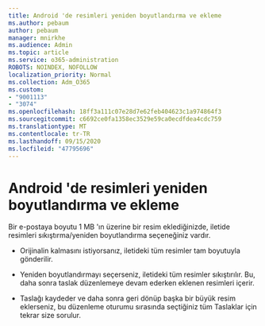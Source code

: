 ```yaml
---
title: Android 'de resimleri yeniden boyutlandırma ve ekleme
ms.author: pebaum
author: pebaum
manager: mnirkhe
ms.audience: Admin
ms.topic: article
ms.service: o365-administration
ROBOTS: NOINDEX, NOFOLLOW
localization_priority: Normal
ms.collection: Adm_O365
ms.custom:
- "9001113"
- "3074"
ms.openlocfilehash: 18ff3a111c07e28d7e62feb404623c1a974864f3
ms.sourcegitcommit: c6692ce0fa1358ec3529e59ca0ecdfdea4cdc759
ms.translationtype: MT
ms.contentlocale: tr-TR
ms.lasthandoff: 09/15/2020
ms.locfileid: "47795696"
---
```

# <a name="resize-and-attach-images-on-android"></a>Android 'de resimleri yeniden boyutlandırma ve ekleme

Bir e-postaya boyutu 1 MB 'ın üzerine bir resim eklediğinizde, iletide resimleri sıkıştırma/yeniden boyutlandırma seçeneğiniz vardır.
 
- Orijinalin kalmasını istiyorsanız, iletideki tüm resimler tam boyutuyla gönderilir.
 
- Yeniden boyutlandırmayı seçerseniz, iletideki tüm resimler sıkıştırılır.  Bu, daha sonra taslak düzenlemeye devam ederken eklenen resimleri içerir.
 
- Taslağı kaydeder ve daha sonra geri dönüp başka bir büyük resim eklerseniz, bu düzenleme oturumu sırasında seçtiğiniz tüm Taslaklar için tekrar size sorulur.
 
